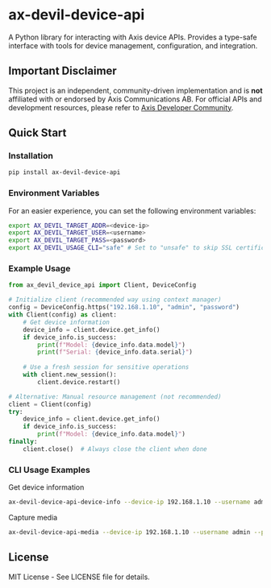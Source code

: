 # ax-devil-device-api

A Python library for interacting with Axis device APIs. Provides a type-safe interface with tools for device management, configuration, and integration.

## Important Disclaimer

This project is an independent, community-driven implementation and is **not** affiliated with or endorsed by Axis Communications AB. For official APIs and development resources, please refer to [Axis Developer Community](https://www.axis.com/en-us/developer).

## Quick Start

### Installation

```bash
pip install ax-devil-device-api
```

### Environment Variables
For an easier experience, you can set the following environment variables:
```bash
export AX_DEVIL_TARGET_ADDR=<device-ip>
export AX_DEVIL_TARGET_USER=<username>
export AX_DEVIL_TARGET_PASS=<password>
export AX_DEVIL_USAGE_CLI="safe" # Set to "unsafe" to skip SSL certificate verification for CLI calls
```

### Example Usage

```python
from ax_devil_device_api import Client, DeviceConfig

# Initialize client (recommended way using context manager)
config = DeviceConfig.https("192.168.1.10", "admin", "password")
with Client(config) as client:
    # Get device information
    device_info = client.device.get_info()
    if device_info.is_success:
        print(f"Model: {device_info.data.model}")
        print(f"Serial: {device_info.data.serial}")
        
    # Use a fresh session for sensitive operations
    with client.new_session():
        client.device.restart()

# Alternative: Manual resource management (not recommended)
client = Client(config)
try:
    device_info = client.device.get_info()
    if device_info.is_success:
        print(f"Model: {device_info.data.model}")
finally:
    client.close()  # Always close the client when done
```

### CLI Usage Examples

Get device information
```bash
ax-devil-device-api-device-info --device-ip 192.168.1.10 --username admin --password secret info
```

Capture media
```bash
ax-devil-device-api-media --device-ip 192.168.1.10 --username admin --password secret --output image.jpg capture
```

## License

MIT License - See LICENSE file for details.